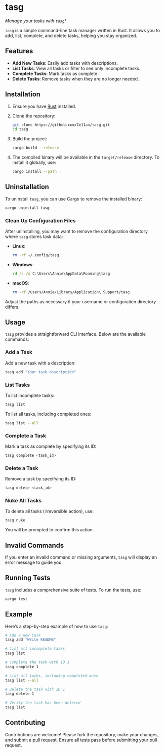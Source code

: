 # tasg

_Manage your tasks with `tasg`!_

`tasg` is a simple command-line task manager written in Rust. It allows you to add, list, complete, and delete tasks, helping you stay organized.

## Features

- **Add New Tasks**: Easily add tasks with descriptions.
- **List Tasks**: View all tasks or filter to see only incomplete tasks.
- **Complete Tasks**: Mark tasks as complete.
- **Delete Tasks**: Remove tasks when they are no longer needed.

## Installation

1. Ensure you have [Rust](https://www.rust-lang.org/) installed.
2. Clone the repository:

   ```sh
   git clone https://github.com/Ce11an/tasg.git
   cd tasg
   ```

3. Build the project:

   ```sh
   cargo build --release
   ```

4. The compiled binary will be available in the `target/release` directory. To install it globally, use:

   ```sh
   cargo install --path .
   ```

## Uninstallation

To uninstall `tasg`, you can use Cargo to remove the installed binary:

```sh
cargo uninstall tasg
```

### Clean Up Configuration Files

After uninstalling, you may want to remove the configuration directory where `tasg` stores task data:

- **Linux**:

  ```sh
  rm -rf ~/.config/tasg
  ```

- **Windows**:

  ```cmd
  rd /s /q C:\Users\Annie\AppData\Roaming\tasg
  ```

- **macOS**:

  ```sh
  rm -rf /Users/Annie/Library/Application\ Support/tasg
  ```

Adjust the paths as necessary if your username or configuration directory differs.

## Usage

`tasg` provides a straightforward CLI interface. Below are the available commands:

### Add a Task

Add a new task with a description:

```sh
tasg add "Your task description"
```

### List Tasks

To list incomplete tasks:

```sh
tasg list
```

To list all tasks, including completed ones:

```sh
tasg list --all
```

### Complete a Task

Mark a task as complete by specifying its ID:

```sh
tasg complete <task_id>
```

### Delete a Task

Remove a task by specifying its ID:

```sh
tasg delete <task_id>
```

### Nuke All Tasks

To delete all tasks (irreversible action), use:

```sh
tasg nuke
```

You will be prompted to confirm this action.

## Invalid Commands

If you enter an invalid command or missing arguments, `tasg` will display an error message to guide you.

## Running Tests

`tasg` includes a comprehensive suite of tests. To run the tests, use:

```sh
cargo test
```

## Example

Here’s a step-by-step example of how to use `tasg`:

```sh
# Add a new task
tasg add "Write README"

# List all incomplete tasks
tasg list

# Complete the task with ID 1
tasg complete 1

# List all tasks, including completed ones
tasg list --all

# Delete the task with ID 1
tasg delete 1

# Verify the task has been deleted
tasg list
```

## Contributing

Contributions are welcome! Please fork the repository, make your changes, and submit a pull request. Ensure all tests pass before submitting your pull request.
